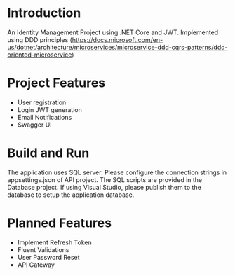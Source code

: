 # Introduction 
An Identity Management Project using .NET Core and JWT. Implemented using DDD principles (https://docs.microsoft.com/en-us/dotnet/architecture/microservices/microservice-ddd-cqrs-patterns/ddd-oriented-microservice)


# Project Features

 - User registration
 - Login JWT generation
 - Email Notifications
 - Swagger UI
 
# Build and Run

The application uses SQL server. Please configure the connection strings in appsettings.json of API project. The SQL scripts are provided in the Database project. If using Visual Studio, please publish them to the database to setup the application database.

# Planned Features
 - Implement Refresh Token
 - Fluent Validations
 - User Password Reset
 - API Gateway
